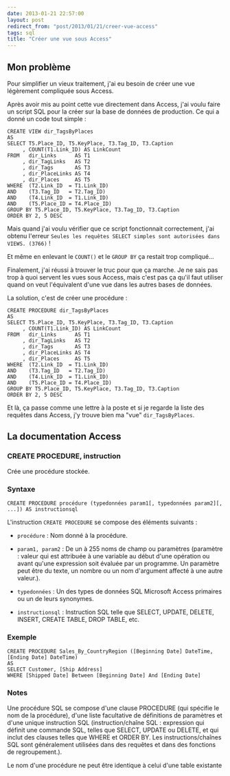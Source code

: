 ```yaml
---
date: 2013-01-21 22:57:00
layout: post
redirect_from: "post/2013/01/21/creer-vue-access"
tags: sql
title: "Créer une vue sous Access"
---
```


## Mon problème

Pour simplifier un vieux traitement, j'ai eu besoin de créer une vue
légèrement compliquée sous Access.

Après avoir mis au point cette vue directement dans Access, j'ai voulu faire
un script SQL pour la créer sur la base de données de production. Ce qui a
donné un code tout simple :

```
CREATE VIEW dir_TagsByPlaces
AS
SELECT T5.Place_ID, T5.KeyPlace, T3.Tag_ID, T3.Caption
     , COUNT(T1.Link_ID) AS LinkCount
FROM   dir_Links      AS T1
     , dir_TagLinks   AS T2
     , dir_Tags       AS T3
     , dir_PlaceLinks AS T4
     , dir_Places     AS T5
WHERE  (T2.Link_ID  = T1.Link_ID)
AND    (T3.Tag_ID   = T2.Tag_ID)
AND    (T4.Link_ID  = T1.Link_ID)
AND    (T5.Place_ID = T4.Place_ID)
GROUP BY T5.Place_ID, T5.KeyPlace, T3.Tag_ID, T3.Caption
ORDER BY 2, 5 DESC
```

Mais quand j'ai voulu vérifier que ce script fonctionnait correctement, j'ai
obtenu l'erreur `Seules les requêtes SELECT simples sont autorisées dans
VIEWS. (3766)` !

Et même en enlevant le `COUNT()` et le `GROUP BY` ça
restait trop compliqué...

Finalement, j'ai réussi à trouver le truc pour que ça marche. Je ne sais pas
trop à quoi servent les vues sous Access, mais c'est pas ça qu'il faut utiliser
quand on veut l'équivalent d'une vue dans les autres bases de données.

La solution, c'est de créer une procédure :

```
CREATE PROCEDURE dir_TagsByPlaces
AS
SELECT T5.Place_ID, T5.KeyPlace, T3.Tag_ID, T3.Caption
     , COUNT(T1.Link_ID) AS LinkCount
FROM   dir_Links      AS T1
     , dir_TagLinks   AS T2
     , dir_Tags       AS T3
     , dir_PlaceLinks AS T4
     , dir_Places     AS T5
WHERE  (T2.Link_ID  = T1.Link_ID)
AND    (T3.Tag_ID   = T2.Tag_ID)
AND    (T4.Link_ID  = T1.Link_ID)
AND    (T5.Place_ID = T4.Place_ID)
GROUP BY T5.Place_ID, T5.KeyPlace, T3.Tag_ID, T3.Caption
ORDER BY 2, 5 DESC
```

Et là, ça passe comme une lettre à la poste et si je regarde la liste des
requêtes dans Access, j'y trouve bien ma "vue"
`dir_TagsByPlaces`.

## La documentation Access

### CREATE PROCEDURE, instruction

Crée une procédure stockée.

### Syntaxe

```
CREATE PROCEDURE procédure (typedonnées param1[, typedonnées param2][, ...]) AS instructionsql
```

L'instruction `CREATE PROCEDURE` se compose des éléments
suivants :

* `procédure` : Nom donné à la procédure.

* `param1, param2` : De un à 255 noms de champ ou paramètres
(paramètre : valeur qui est attribuée à une variable au début d'une
opération ou avant qu'une expression soit évaluée par un programme. Un
paramètre peut être du texte, un nombre ou un nom d'argument affecté à une
autre valeur.).

* `typedonnées` : Un des types de données SQL Microsoft
Access primaires ou un de leurs synonymes.

* `instructionsql` : Instruction SQL telle que SELECT,
UPDATE, DELETE, INSERT, CREATE TABLE, DROP TABLE, etc.

### Exemple

```
CREATE PROCEDURE Sales_By_CountryRegion ([Beginning Date] DateTime, [Ending Date] DateTime)
AS
SELECT Customer, [Ship Address]
WHERE [Shipped Date] Between [Beginning Date] And [Ending Date]
```

### Notes

Une procédure SQL se compose d'une clause PROCEDURE (qui spécifie le nom de
la procédure), d'une liste facultative de définitions de paramètres et d'une
unique instruction SQL (instruction/chaîne SQL : expression qui définit
une commande SQL, telles que SELECT, UPDATE ou DELETE, et qui inclut des
clauses telles que WHERE et ORDER BY. Les instructions/chaînes SQL sont
généralement utilisées dans des requêtes et dans des fonctions de
regroupement.).

Le nom d'une procédure ne peut être identique à celui d'une table
existante
